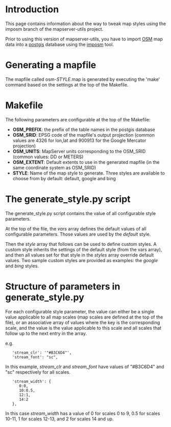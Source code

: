# Introduction #

This page contains information about the way to tweak map styles using the imposm branch of the mapserver-utils project.

Prior to using this version of mapserver-utils, you have to import [OSM](http://www.openstreetmap.org/) map data into a [postgis](http://postgis.org/) database using the [imposm](http://imposm.org/) tool.

# Generating a mapfile #

The mapfile called osm-_STYLE_.map is generated by executing the 'make' command based on the settings at the top of the Makefile.

# Makefile #

The following parameters are configurable at the top of the Makefile:

  * **OSM\_PREFIX**: the prefix of the table names in the postgis database
  * **OSM\_SRID**: EPSG code of the mapfile's output projection (common values are 4326 for lon,lat and 900913 for the Google Mercator projection)
  * **OSM\_UNITS**: MapServer units corresponding to the OSM\_SRID (common values: DD or METERS)
  * **OSM\_EXTENT**: Default extents to use in the generated mapfile (in the same coordinate system as OSM\_SRID)
  * **STYLE**: Name of the map style to generate. Three styles are available to choose from by default: default, google and bing

# The generate\_style.py script #

The generate\_style.py script contains the value of all configurable style parameters.

At the top of the file, the _vars_ array defines the default values of all configurable parameters. Those values are used by the _default_ style.

Then the _style_ array that follows can be used to define custom styles. A custom style inherits the settings of the default style (from the vars array), and then all values set for that style in the _styles_ array override default values. Two sample custom styles are provided as examples: the _google_ and _bing_ styles.

# Structure of parameters in generate\_style.py #

For each configurable style parameter, the value can either be a single value applicable to all map scales (map scales are defined at the top of the file), or an associative array of values where the key is the corresponding scale, and the value is the value applicable to this scale and all scales that follow up to the next entry in the array.

e.g.

```
   'stream_clr': '"#B3C6D4"',
   'stream_font': "sc",
```

In this example, _stream\_clr_ and _stream\_font_ have values of "#B3C6D4" and "sc" respectively for all scales.

```
   'stream_width': {
      0:0,
      10:0.5,
      12:1,
      14:2
   },
```

In this case _stream\_width_ has a value of 0 for scales 0 to 9, 0.5 for scales 10-11, 1 for scales 12-13, and 2 for scales 14 and up.